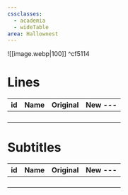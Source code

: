 ```yaml
---
cssclasses:
  - academia
  - wideTable
area: Hallownest
---
```

![[image.webp|100]] ^cf5114

# Lines

| id |  Name | Original | New --- | 
| --- | - | --- | ----- |
|     |     |  |  |
|     |     |  |  |
|     |     |  |  |
|     |     |  |  |

# Subtitles
| id |  Name | Original | New --- | 
| --- | - | --- | ----- |
|     |     |  |  |
|     |     |  |  |
|     |     |  |  |
|     |     |  |  |


